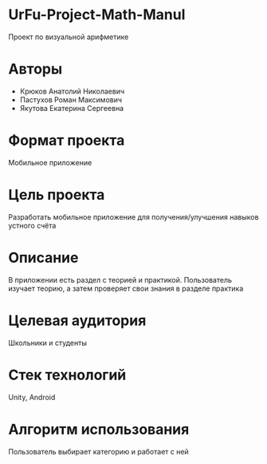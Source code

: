 # UrFu-Project-Math-Manul
Проект по визуальной арифметике

# Авторы
* Крюков Анатолий Николаевич
* Пастухов Роман Максимович
* Якутова Екатерина Сергеевна

# Формат проекта
Мобильное приложение

# Цель проекта
Разработать мобильное приложение для получения/улучшения навыков устного счёта

# Описание
В приложении есть раздел с теорией и практикой. Пользователь изучает теорию, а затем проверяет свои знания в разделе практика

# Целевая аудитория
Школьники и студенты

# Стек технологий
Unity, Android

# Алгоритм использования
Пользователь выбирает категорию и работает с ней
